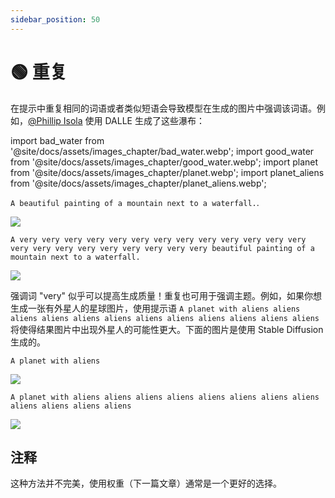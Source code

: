 ```yaml
---
sidebar_position: 50
---
```

# 🟢 重复

在提示中重复相同的词语或者类似短语会导致模型在生成的图片中强调该词语。例如，[@Phillip Isola](https://twitter.com/phillip_isola/status/1532189632217112577) 使用 DALLE 生成了这些瀑布：

import bad_water from '@site/docs/assets/images_chapter/bad_water.webp';
import good_water from '@site/docs/assets/images_chapter/good_water.webp';
import planet from '@site/docs/assets/images_chapter/planet.webp';
import planet_aliens from '@site/docs/assets/images_chapter/planet_aliens.webp';


`A beautiful painting of a mountain next to a waterfall.`.

<div style={{textAlign: 'center'}}>
  <img src={bad_water} style={{width: "750px"}} />
</div>

`A very very very very very very very very very very very very very very very very very very very very very very beautiful painting of a mountain next to a waterfall.`

<div style={{textAlign: 'center'}}>
  <img src={good_water} style={{width: "750px"}} />
</div>

强调词 "very" 似乎可以提高生成质量！重复也可用于强调主题。例如，如果你想生成一张有外星人的星球图片，使用提示语 `A planet with aliens aliens aliens aliens aliens aliens aliens aliens aliens aliens aliens aliens` 将使得结果图片中出现外星人的可能性更大。下面的图片是使用 Stable Diffusion 生成的。

`A planet with aliens`
<div style={{textAlign: 'center'}}>
  <img src={planet} style={{width: "250px"}} />
</div>

`A planet with aliens aliens aliens aliens aliens aliens aliens aliens aliens aliens aliens aliens`

<div style={{textAlign: 'center'}}>
  <img src={planet_aliens} style={{width: "250px"}} />
</div>

## 注释

这种方法并不完美，使用权重（下一篇文章）通常是一个更好的选择。
